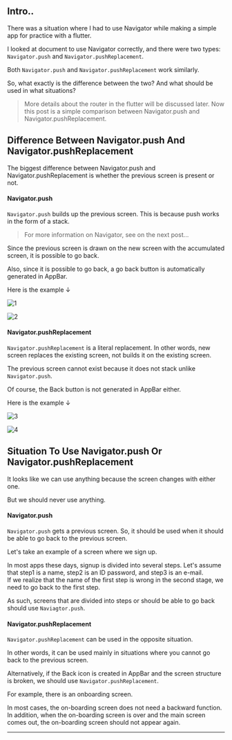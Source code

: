 ## Intro..
There was a situation where I had to use Navigator while making a simple app for practice with a flutter.

I looked at document to use Navigator correctly, and there were two types: `Navigator.push` and `Navigator.pushReplacement`.

Both `Navigator.push` and `Navigator.pushReplacement` work similarly. 

So, what exactly is the difference between the two? And what should be used in what situations?

> More details about the router in the flutter will be discussed later. Now this post is a simple comparison between Navigator.push and Navigator.pushReplacement.

## Difference Between Navigator.push And Navigator.pushReplacement
The biggest difference between Navigator.push and Navigator.pushReplacement is whether the previous screen is present or not.

#### Navigator.push
`Navigator.push` builds up the previous screen. This is because push works in the form of a stack. 

> For more information on Navigator, see on the next post...

Since the previous screen is drawn on the new screen with the accumulated screen, it is possible to go back.

Also, since it is possible to go back, a go back button is automatically generated in AppBar.

Here is the example ↓

![1](https://github.com/jinscodes/Blog_nextJS/assets/87598134/c5ea5eeb-f494-492b-9989-fad33eff6308)

![2](https://github.com/jinscodes/Blog_nextJS/assets/87598134/c5b45429-a659-4330-86ee-48135d8f14d5)

#### Navigator.pushReplacement
`Navigator.pushReplacement` is a literal replacement. In other words, new screen replaces the existing screen, not builds it on the existing screen.

The previous screen cannot exist because it does not stack unlike `Navigator.push`.

Of course, the Back button is not generated in AppBar either.

Here is the example ↓

![3](https://github.com/jinscodes/Blog_nextJS/assets/87598134/62cbc1eb-50b1-47e9-9953-3ff63e5f12f8)

![4](https://github.com/jinscodes/Blog_nextJS/assets/87598134/abd831ce-aa46-443b-a084-65fb118cf4c7)

## Situation To Use Navigator.push Or Navigator.pushReplacement
It looks like we can use anything because the screen changes with either one.

But we should never use anything.

#### Navigator.push

`Navigator.push` gets a previous screen. So, it should be used when it should be able to go back to the previous screen.

Let's take an example of a screen where we sign up.

In most apps these days, signup is divided into several steps. Let's assume that step1 is a name, step2 is an ID password, and step3 is an e-mail.   
If we realize that the name of the first step is wrong in the second stage, we need to go back to the first step.   

As such, screens that are divided into steps or should be able to go back should use `Naviagtor.push`.

#### Navigator.pushReplacement
`Navigator.pushReplacement` can be used in the opposite situation.

In other words, it can be used mainly in situations where you cannot go back to the previous screen.

Alternatively, if the Back icon is created in AppBar and the screen structure is broken, we should use `Navigator.pushReplacement`.

For example, there is an onboarding screen.

In most cases, the on-boarding screen does not need a backward function. In addition, when the on-boarding screen is over and the main screen comes out, the on-boarding screen should not appear again.


---
[](https://titann.tistory.com/49)

[](https://api.flutter.dev/flutter/widgets/Navigator/pushReplacement.html)

[](https://docs.flutter.dev/cookbook/navigation/navigation-basics)